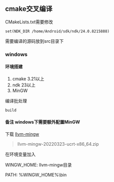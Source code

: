 ## cmake交叉编译

CMakeLists.txt需要修改

```config
set(NDK_DIR /home/Android/sdk/ndk/24.0.8215888)
```

需要编译的源码放到src目录下

### windows

#### 环境搭建

1. cmake 3.21以上
2. ndk 23以上
3. MinGW

编译批处理

```cmd
build
```

#### 备注 windows下需要额外配置MinGW

下载 [llvm-mingw](https://github.com/mstorsjo/llvm-mingw/releases/)

> llvm-mingw-20220323-ucrt-x86_64.zip

在环境变量加入

WINGW_HOME: llvm-mingw目录

PATH: %WINGW_HOME%\bin
